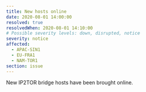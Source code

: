 ```yaml
---
title: New hosts online
date: 2020-08-01 14:00:00
resolved: true
resolvedWhen: 2020-08-01 14:10:00
# Possible severity levels: down, disrupted, notice
severity: notice
affected:
  - APAC-SIN1
  - EU-FRA1
  - NAM-TOR1
section: issue
---
```


New IP2TOR bridge hosts have been brought online.


